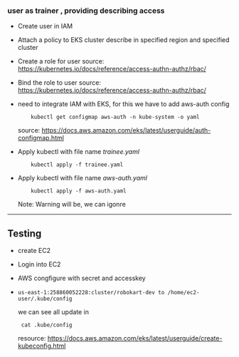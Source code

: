 

### user as trainer , providing describing access 

- Create user in IAM
- Attach a policy to EKS cluster describe in specified region and specified cluster
- Create a role for user
    source: https://kubernetes.io/docs/reference/access-authn-authz/rbac/
- Bind the role to user
    source: https://kubernetes.io/docs/reference/access-authn-authz/rbac/

- need to integrate IAM with EKS, for this we have to add aws-auth config
    ```
        kubectl get configmap aws-auth -n kube-system -o yaml
    ```
    source: https://docs.aws.amazon.com/eks/latest/userguide/auth-configmap.html

- Apply kubectl with file name *trainee.yaml*
    ```
        kubectl apply -f trainee.yaml
    ```

- Apply kubectl with file name *aws-auth.yaml*
    ```
        kubectl apply -f aws-auth.yaml
    ```
    Note: Warning will be, we can igonre
---
## Testing 
- create EC2
- Login into EC2
- AWS congfigure with secret and accesskey
- 
    ```
    us-east-1:258860052228:cluster/robokart-dev to /home/ec2-user/.kube/config

    ```

    we can see all update in
    ```
     cat .kube/config
    ```
    resource: https://docs.aws.amazon.com/eks/latest/userguide/create-kubeconfig.html